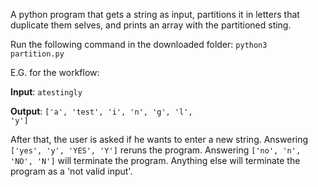 A python program that gets a string as input, partitions it in letters that duplicate them selves, and prints an array with the partitioned sting.

Run the following command in the downloaded folder:
<code>python3 partition.py </code>

E.G. for the workflow:

**Input**: <code>atestingly</code>

**Output**: <code>['a', 'test', 'i', 'n', 'g', 'l', 'y']</code>

After that, the user is asked if he wants to enter a new string. Answering <code>['yes', 'y', 'YES', 'Y']</code> reruns the program. Answering <code>['no', 'n', 'NO', 'N']</code> will terminate the program. Anything else will terminate the program as a 'not valid input'.
